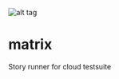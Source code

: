 ![alt tag](https://raw.github.com/vmoravec/matrix/master/matrix-gh.png)
# matrix
Story runner for cloud testsuite
